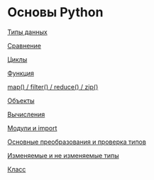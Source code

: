 # Основы Python

[Типы данных](%D0%9E%D1%81%D0%BD%D0%BE%D0%B2%D1%8B%20Python%20d4ecd6867c6f4251a73ac5eeb21de1ca/%D0%A2%D0%B8%D0%BF%D1%8B%20%D0%B4%D0%B0%D0%BD%D0%BD%D1%8B%D1%85%206e34939664604b3599bca817418e2e0f.md)

[Сравнение](%D0%9E%D1%81%D0%BD%D0%BE%D0%B2%D1%8B%20Python%20d4ecd6867c6f4251a73ac5eeb21de1ca/%D0%A1%D1%80%D0%B0%D0%B2%D0%BD%D0%B5%D0%BD%D0%B8%D0%B5%20dcdcdcc5a88f4a02a0393c0a4a6029d3.md)

[Циклы](%D0%9E%D1%81%D0%BD%D0%BE%D0%B2%D1%8B%20Python%20d4ecd6867c6f4251a73ac5eeb21de1ca/%D0%A6%D0%B8%D0%BA%D0%BB%D1%8B%203d40dfc42ad649a4bab7c534430f3813.md)

[Функция](%D0%9E%D1%81%D0%BD%D0%BE%D0%B2%D1%8B%20Python%20d4ecd6867c6f4251a73ac5eeb21de1ca/%D0%A4%D1%83%D0%BD%D0%BA%D1%86%D0%B8%D1%8F%20204ec79d1ac6449da70ae3a63ca16110.md)

[map() / filter() / reduce() / zip()](%D0%9E%D1%81%D0%BD%D0%BE%D0%B2%D1%8B%20Python%20d4ecd6867c6f4251a73ac5eeb21de1ca/map()%20filter()%20reduce()%20zip()%20c3fd2e1242bf4017a003a7b0069a427f.md)

[Объекты](%D0%9E%D1%81%D0%BD%D0%BE%D0%B2%D1%8B%20Python%20d4ecd6867c6f4251a73ac5eeb21de1ca/%D0%9E%D0%B1%D1%8A%D0%B5%D0%BA%D1%82%D1%8B%20ec9dfffc2e4b4c07b66304a3530f5649.md)

[Вычисления](%D0%9E%D1%81%D0%BD%D0%BE%D0%B2%D1%8B%20Python%20d4ecd6867c6f4251a73ac5eeb21de1ca/%D0%92%D1%8B%D1%87%D0%B8%D1%81%D0%BB%D0%B5%D0%BD%D0%B8%D1%8F%20cafbf060f8c243eca52e9fd57cad8a99.md)

[Модули и import](%D0%9E%D1%81%D0%BD%D0%BE%D0%B2%D1%8B%20Python%20d4ecd6867c6f4251a73ac5eeb21de1ca/%D0%9C%D0%BE%D0%B4%D1%83%D0%BB%D0%B8%20%D0%B8%20import%20ab38db8761d54c8ea93e0b8adf7c22ab.md)

[Основные преобразования и проверка типов](%D0%9E%D1%81%D0%BD%D0%BE%D0%B2%D1%8B%20Python%20d4ecd6867c6f4251a73ac5eeb21de1ca/%D0%9E%D1%81%D0%BD%D0%BE%D0%B2%D0%BD%D1%8B%D0%B5%20%D0%BF%D1%80%D0%B5%D0%BE%D0%B1%D1%80%D0%B0%D0%B7%D0%BE%D0%B2%D0%B0%D0%BD%D0%B8%D1%8F%20%D0%B8%20%D0%BF%D1%80%D0%BE%D0%B2%D0%B5%D1%80%D0%BA%D0%B0%20%D1%82%D0%B8%D0%BF%D0%BE%D0%B2%206f86898c70d146789b8c88a64d117e11.md)

[Изменяемые и не изменяемые типы](%D0%9E%D1%81%D0%BD%D0%BE%D0%B2%D1%8B%20Python%20d4ecd6867c6f4251a73ac5eeb21de1ca/%D0%98%D0%B7%D0%BC%D0%B5%D0%BD%D1%8F%D0%B5%D0%BC%D1%8B%D0%B5%20%D0%B8%20%D0%BD%D0%B5%20%D0%B8%D0%B7%D0%BC%D0%B5%D0%BD%D1%8F%D0%B5%D0%BC%D1%8B%D0%B5%20%D1%82%D0%B8%D0%BF%D1%8B%2023fa0e4422e24d44999268f963a671ee.md)

[Класс](%D0%9E%D1%81%D0%BD%D0%BE%D0%B2%D1%8B%20Python%20d4ecd6867c6f4251a73ac5eeb21de1ca/%D0%9A%D0%BB%D0%B0%D1%81%D1%81%2085447cb548504d5f91b9721df98d0b4f.md)

##